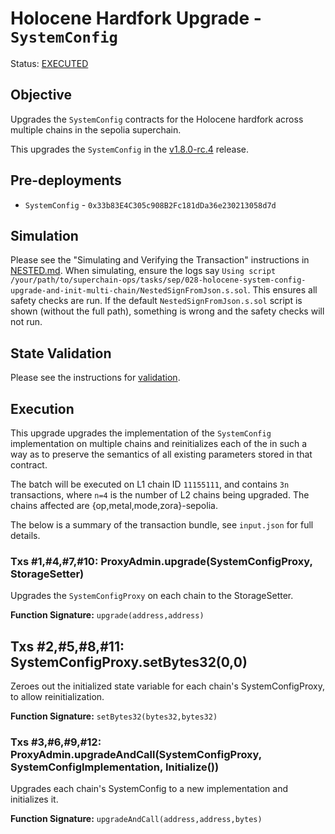 # Holocene Hardfork Upgrade - `SystemConfig`

Status: [EXECUTED](https://sepolia.etherscan.io/tx/0x8ec2a7079e14e0c5b66eac0d05613cb5e84b78b872bbcc611d0f5cbe0548e90c)

## Objective

Upgrades the `SystemConfig` contracts for the Holocene hardfork across multiple chains in the sepolia superchain.

This upgrades the `SystemConfig` in the
[v1.8.0-rc.4](https://github.com/ethereum-optimism/optimism/tree/v1.8.0-rc.4) release.

## Pre-deployments

- `SystemConfig` - `0x33b83E4C305c908B2Fc181dDa36e230213058d7d`

## Simulation

Please see the "Simulating and Verifying the Transaction" instructions in [NESTED.md](../../../NESTED.md).
When simulating, ensure the logs say `Using script /your/path/to/superchain-ops/tasks/sep/028-holocene-system-config-upgrade-and-init-multi-chain/NestedSignFromJson.s.sol`.
This ensures all safety checks are run. If the default `NestedSignFromJson.s.sol` script is shown (without the full path), something is wrong and the safety checks will not run.

## State Validation

Please see the instructions for [validation](./VALIDATION.md).

## Execution

This upgrade upgrades the implementation of the `SystemConfig` implementation on multiple chains and reinitializes each of the in such a way as to preserve the semantics of all existing parameters stored in that contract.

The batch will be executed on L1 chain ID `11155111`, and contains  `3n` transactions, where `n=4` is the number of L2 chains being upgraded. The chains affected are {op,metal,mode,zora}-sepolia.

The below is a summary of the transaction bundle, see `input.json` for full details. 

### Txs #1,#4,#7,#10: ProxyAdmin.upgrade(SystemConfigProxy, StorageSetter)
Upgrades the `SystemConfigProxy` on each chain to the StorageSetter.

**Function Signature:** `upgrade(address,address)`

## Txs #2,#5,#8,#11: SystemConfigProxy.setBytes32(0,0)
Zeroes out the initialized state variable for each chain's SystemConfigProxy, to allow reinitialization.

**Function Signature:** `setBytes32(bytes32,bytes32)`

### Txs #3,#6,#9,#12: ProxyAdmin.upgradeAndCall(SystemConfigProxy, SystemConfigImplementation, Initialize())
Upgrades each chain's SystemConfig to a new implementation and initializes it.

**Function Signature:** `upgradeAndCall(address,address,bytes)`
